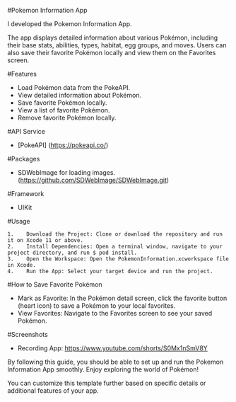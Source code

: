 #Pokemon Information App

I developed the Pokemon Information App.

The app displays detailed information about various Pokémon, including their base stats, abilities, types, habitat, egg groups, and moves. Users can also save their favorite Pokémon locally and view them on the Favorites screen.

#Features

* Load Pokémon data from the PokeAPI.
* View detailed information about Pokémon.
* Save favorite Pokémon locally.
* View a list of favorite Pokémon.
* Remove favorite Pokémon locally.
    
#API Service

* [PokeAPI] (https://pokeapi.co/)

#Packages

* SDWebImage for loading images. (https://github.com/SDWebImage/SDWebImage.git)

#Framework

* UIKit

#Usage

    1.    Download the Project: Clone or download the repository and run it on Xcode 11 or above.
    2.    Install Dependencies: Open a terminal window, navigate to your project directory, and run $ pod install.
    3.    Open the Workspace: Open the PokemonInformation.xcworkspace file in Xcode.
    4.    Run the App: Select your target device and run the project.

#How to Save Favorite Pokémon

* Mark as Favorite: In the Pokémon detail screen, click the favorite button (heart icon) to save a Pokémon to your local favorites.
* View Favorites: Navigate to the Favorites screen to see your saved Pokémon.

#Screenshots

* Recording App: https://www.youtube.com/shorts/S0Mx1nSmV8Y

By following this guide, you should be able to set up and run the Pokemon Information App smoothly. Enjoy exploring the world of Pokémon!

You can customize this template further based on specific details or additional features of your app.
